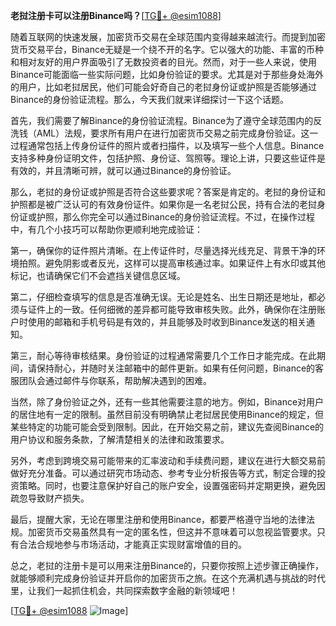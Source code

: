 **老挝注册卡可以注册Binance吗？**[[TG💪+ @esim1088](https://t.me/s/esim1088)]

随着互联网的快速发展，加密货币交易在全球范围内变得越来越流行。而提到加密货币交易平台，Binance无疑是一个绕不开的名字。它以强大的功能、丰富的币种和相对友好的用户界面吸引了无数投资者的目光。然而，对于一些人来说，使用Binance可能面临一些实际问题，比如身份验证的要求。尤其是对于那些身处海外的用户，比如老挝居民，他们可能会好奇自己的老挝身份证或护照是否能够通过Binance的身份验证流程。那么，今天我们就来详细探讨一下这个话题。

首先，我们需要了解Binance的身份验证流程。Binance为了遵守全球范围内的反洗钱（AML）法规，要求所有用户在进行加密货币交易之前完成身份验证。这一过程通常包括上传身份证件的照片或者扫描件，以及填写一些个人信息。Binance支持多种身份证明文件，包括护照、身份证、驾照等。理论上讲，只要这些证件是有效的，并且清晰可辨，就可以通过Binance的身份验证。

那么，老挝的身份证或护照是否符合这些要求呢？答案是肯定的。老挝的身份证和护照都是被广泛认可的有效身份证件。如果你是一名老挝公民，持有合法的老挝身份证或护照，那么你完全可以通过Binance的身份验证流程。不过，在操作过程中，有几个小技巧可以帮助你更顺利地完成验证：

第一，确保你的证件照片清晰。在上传证件时，尽量选择光线充足、背景干净的环境拍照。避免阴影或者反光，这样可以提高审核通过率。如果证件上有水印或其他标记，也请确保它们不会遮挡关键信息区域。

第二，仔细检查填写的信息是否准确无误。无论是姓名、出生日期还是地址，都必须与证件上的一致。任何细微的差异都可能导致审核失败。此外，确保你在注册账户时使用的邮箱和手机号码是有效的，并且能够及时收到Binance发送的相关通知。

第三，耐心等待审核结果。身份验证的过程通常需要几个工作日才能完成。在此期间，请保持耐心，并随时关注邮箱中的邮件更新。如果有任何问题，Binance的客服团队会通过邮件与你联系，帮助解决遇到的困难。

当然，除了身份验证之外，还有一些其他需要注意的地方。例如，Binance对用户的居住地有一定的限制。虽然目前没有明确禁止老挝居民使用Binance的规定，但某些特定的功能可能会受到限制。因此，在开始交易之前，建议先查阅Binance的用户协议和服务条款，了解清楚相关的法律和政策要求。

另外，考虑到跨境交易可能带来的汇率波动和手续费问题，建议在进行大额交易前做好充分准备。可以通过研究市场动态、参考专业分析报告等方式，制定合理的投资策略。同时，也要注意保护好自己的账户安全，设置强密码并定期更换，避免因疏忽导致财产损失。

最后，提醒大家，无论在哪里注册和使用Binance，都要严格遵守当地的法律法规。加密货币交易虽然具有一定的匿名性，但这并不意味着可以忽视监管要求。只有合法合规地参与市场活动，才能真正实现财富增值的目的。

总之，老挝的注册卡是可以用来注册Binance的，只要你按照上述步骤正确操作，就能够顺利完成身份验证并开启你的加密货币之旅。在这个充满机遇与挑战的时代里，让我们一起抓住机会，共同探索数字金融的新领域吧！

[[TG💪+ @esim1088](https://t.me/s/esim1088) ![Image](https://i.postimg.cc/4NQfJmqS/Snipaste-2025-05-13-00-14-12.png)]